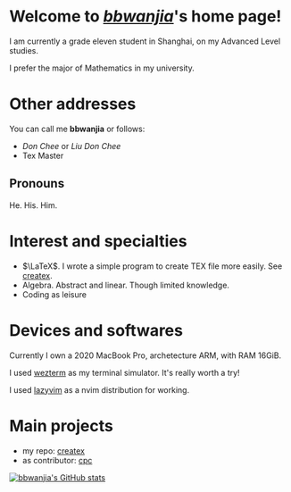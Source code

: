 
<!---
bbwanjia/bbwanjia is a ✨ special ✨ repository because its `README.md` (this file) appears on your GitHub profile.
You can click the Preview link to take a look at your changes.
--->
# Welcome to [*bbwanjia*](https://github.com/bbwanjia/bbwanjia/)'s home page!

I am currently a grade eleven student in Shanghai, on my Advanced Level studies.

I prefer the major of Mathematics in my university.

# Other addresses
You can call me **bbwanjia** or follows:
- *Don Chee* or *Liu Don Chee*
- Tex Master

## Pronouns
He. His. Him.

# Interest and specialties
- $\LaTeX$. I wrote a simple program to create TEX file more easily. See [createx](https://github.com/bbwanjia/createx).
- Algebra. Abstract and linear. Though limited knowledge.
- Coding as leisure

# Devices and softwares
Currently I own a 2020 MacBook Pro, archetecture ARM, with RAM 16GiB.

I used [wezterm](https://wezfurlong.org/wezterm/index.html) as my terminal simulator. It's really worth a try!

I used [lazyvim](https://www.lazyvim.org/) as a nvim distribution for working.

# Main projects
- my repo: [createx](https://github.com/bbwanjia/createx)
- as contributor: [cpc](https://github.com/iewnfod/CAIE_Code)


[![bbwanjia's GitHub stats](https://github-readme-stats.vercel.app/api?username=bbwanjia)](https://github.com/bbwanjia/github-readme-stats)
